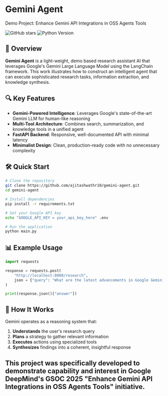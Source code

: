 # Gemini Agent
Demo Project: Enhance Gemini API Integrations in OSS Agents Tools

![GitHub stars](https://img.shields.io/github/stars/ajitashwathr10/gemini-agent?style=social)
![Python Version](https://img.shields.io/badge/python-3.9%2B-blue)

## 🚀 Overview

**Gemini Agent** is a light-weight, demo based research assistant AI that leverages Google's Gemini Large Language Model using the LangChain framework. This work illustrates how to construct an intelligent agent that can execute sophisticated research tasks, information extraction, and knowledge synthesis.

## 🔍 Key Features

- **Gemini-Powered Intelligence**: Leverages Google's state-of-the-art Gemini LLM for human-like reasoning
- **Multi-Tool Architecture**: Combines search, summarization, and knowledge tools in a unified agent
- **FastAPI Backend**: Responsive, well-documented API with minimal latency
- **Minimalist Design**: Clean, production-ready code with no unnecessary complexity

## 🛠️ Quick Start

```bash
# Clone the repository
git clone https://github.com/ajitashwathr10/gemini-agent.git
cd gemini-agent

# Install dependencies
pip install -r requirements.txt

# Set your Google API key
echo "GOOGLE_API_KEY = your_api_key_here" .env

# Run the application
python main.py
```

## 📊 Example Usage

```python
import requests

response = requests.post(
    "http://localhost:8000/research",
    json = {"query": "What are the latest advancements in Google Gemini?"}
)

print(response.json()["answer"])
```

## 🧠 How It Works

Gemini operates as a reasoning system that:

1. **Understands** the user's research query
2. **Plans** a strategy to gather relevant information
3. **Executes** actions using specialized tools
4. **Synthesizes** findings into a coherent, insightful response
   

This project was specifically developed to demonstrate capability and interest in Google DeepMind's GSOC 2025 "Enhance Gemini API Integrations in OSS Agents Tools" initiative.
---
